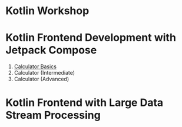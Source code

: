 Kotlin Workshop
==================

# Kotlin Frontend Development with Jetpack Compose

1. [Calculator Basics](calculator)
2. Calculator (Intermediate)
2. Calculator (Advanced)

# Kotlin Frontend with Large Data Stream Processing

